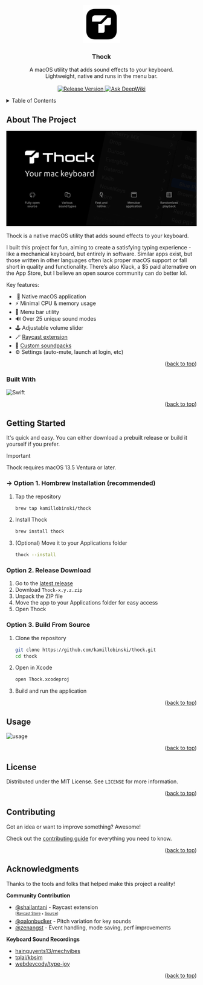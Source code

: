 <a name="readme-top"></a>



<!-- PROJECT LOGO -->
<br />
<div align="center">
  <img src="Thock/Assets.xcassets/AppIcon.appiconset/icon_128x128@2x.png" alt="Logo" width="100" height="100">
  <h3 align="center">Thock</h3>
  <p align="center">
    A macOS utility that adds sound effects to your keyboard.
    <br />Lightweight, native and runs in the menu bar.
    <br /><br />
    <a href="https://github.com/kamillobinski/thock/releases/latest" target="_blank" rel="noopener noreferrer">
      <img src="https://img.shields.io/github/v/release/kamillobinski/thock?style=rounded&color=white&labelColor=000000&label=release" alt="Release Version" />
    </a>
    <a href="https://deepwiki.com/kamillobinski/thock" target="_blank" rel="noopener noreferrer">
      <img src="https://deepwiki.com/badge.svg" alt="Ask DeepWiki"/>
    </a>
  </p>
</div>



<!-- TABLE OF CONTENTS -->
<details>
  <summary>Table of Contents</summary>
  <ol>
    <li>
      <a href="#about-the-project">About The Project</a>
      <ul>
        <li><a href="#built-with">Built With</a></li>
      </ul>
    </li>
    <li>
      <a href="#getting-started">Getting Started</a>
    </li>
    <li><a href="#usage">Usage</a></li>
    <li><a href="#license">License</a></li>
    <li><a href="#contributing">Contributing</a></li>
    <li><a href="#acknowledgments">Acknowledgments</a></li>
  </ol>
</details>



<!-- ABOUT THE PROJECT -->
## About The Project

![banner](banner.png)

Thock is a native macOS utility that adds sound effects to your keyboard.

I built this project for fun, aiming to create a satisfying typing experience - like a mechanical keyboard, but entirely in software. Similar apps exist, but those written in other languages often lack proper macOS support or fall short in quality and functionality. There’s also Klack, a $5 paid alternative on the App Store, but I believe an open source community can do better lol.

Key features:
* &nbsp; Native macOS application
* ⚡ Minimal CPU & memory usage
* 📎 Menu bar utility
* 🔊 Over 25 unique sound modes
* 🕹️ Adjustable volume slider
* 🪄 [Raycast extension](#acknowledgments)
* 🙉 [Custom soundpacks](https://github.com/kamillobinski/thock/blob/main/docs/CUSTOM-SOUNDS.md)
* ⚙️ Settings (auto-mute, launch at login, etc)

<p align="right">(<a href="#readme-top">back to top</a>)</p>


<!-- BUILT WITH -->
### Built With

![Swift][Swift-url]

<p align="right">(<a href="#readme-top">back to top</a>)</p>



<!-- GETTING STARTED -->
## Getting Started

It's quick and easy. You can either download a prebuilt release or build it yourself if you prefer.

> [!IMPORTANT]  
> Thock requires macOS 13.5 Ventura or later.

### → Option 1. Hombrew Installation (recommended)

1. Tap the repository
   ```sh
   brew tap kamillobinski/thock
   ```

2. Install Thock
   ```sh
   brew install thock
   ```

3. (Optional) Move it to your Applications folder
   ```sh
   thock --install
   ```

### Option 2. Release Download

1. Go to the [latest release](https://github.com/kamillobinski/thock/releases/latest)
2. Download `Thock-x.y.z.zip`
3. Unpack the ZIP file
4. Move the app to your Applications folder for easy access
5. Open Thock

### Option 3. Build From Source

1. Clone the repository
   ```sh
   git clone https://github.com/kamillobinski/thock.git
   cd thock
   ```
   
2. Open in Xcode
   ```sh
   open Thock.xcodeproj
   ```

3. Build and run the application
   
<p align="right">(<a href="#readme-top">back to top</a>)</p>



<!-- USAGE EXAMPLES -->
## Usage

![usage](usage.gif)

<p align="right">(<a href="#readme-top">back to top</a>)</p>



<!-- LICENSE -->
## License

Distributed under the MIT License. See `LICENSE` for more information.

<p align="right">(<a href="#readme-top">back to top</a>)</p>


<!-- CONTRIBUTING -->
## Contributing

Got an idea or want to improve something? Awesome!

Check out the [contributing guide](./docs/CONTRIBUTING.md) for everything you need to know.

<p align="right">(<a href="#readme-top">back to top</a>)</p>



<!-- ACKNOWLEDGMENTS -->
## Acknowledgments

Thanks to the tools and folks that helped make this project a reality!

**Community Contribution**
- [@shailantani](https://github.com/shailantani) - Raycast extension<br/>
  <sub><sup>[[Raycast Store](https://www.raycast.com/shail_antani/thock) • [Source](https://github.com/raycast/extensions/tree/main/extensions/thock)]</sup></sub>
- [@qalonbudker](https://github.com/qalonbudker) - Pitch variation for key sounds
- [@zenangst](https://github.com/zenangst) - Event handling, mode saving, perf improvements

**Keyboard Sound Recordings**
- [hainguyents13/mechvibes](https://github.com/hainguyents13/mechvibes/)
- [tplai/kbsim](https://github.com/tplai/kbsim)
- [webdevcody/type-joy](https://github.com/webdevcody/type-joy)

<p align="right">(<a href="#readme-top">back to top</a>)</p>



<!-- MARKDOWN LINKS & IMAGES -->
[Swift-url]: https://img.shields.io/badge/swift-%23FA7343.svg?style=for-the-badge&logo=swift&logoColor=white
